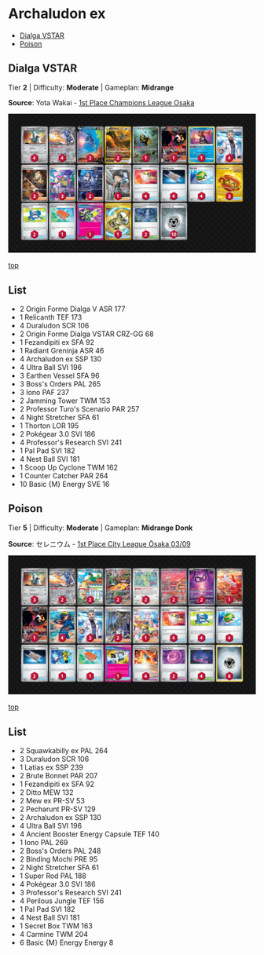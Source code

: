 # Archaludon ex

* [Dialga VSTAR](#dialga-vstar)
* [Poison](#poison)

## Dialga VSTAR

Tier **2** | Difficulty: **Moderate** | Gameplan: **Midrange**

**Source**: Yota Wakai - [1st Place Champions League Osaka](https://limitlesstcg.com/decks/list/15057)

![decklist](../../!Images/Standard/15BRS-PRE/Archaludon-Dialga.png)

[top](#archaludon-ex)

## List
* 2 Origin Forme Dialga V ASR 177
* 1 Relicanth TEF 173
* 4 Duraludon SCR 106
* 2 Origin Forme Dialga VSTAR CRZ-GG 68
* 1 Fezandipiti ex SFA 92
* 1 Radiant Greninja ASR 46
* 4 Archaludon ex SSP 130
* 4 Ultra Ball SVI 196
* 3 Earthen Vessel SFA 96
* 3 Boss's Orders PAL 265
* 3 Iono PAF 237
* 2 Jamming Tower TWM 153
* 2 Professor Turo's Scenario PAR 257
* 4 Night Stretcher SFA 61
* 1 Thorton LOR 195
* 2 Pokégear 3.0 SVI 186
* 4 Professor's Research SVI 241
* 1 Pal Pad SVI 182
* 4 Nest Ball SVI 181
* 1 Scoop Up Cyclone TWM 162
* 1 Counter Catcher PAR 264
* 10 Basic {M} Energy SVE 16

## Poison

Tier **5** | Difficulty: **Moderate** | Gameplan: **Midrange Donk**

**Source**: セレニウム - [1st Place City League Ōsaka 03/09](https://limitlesstcg.com/decks/list/jp/32938)

![decklist](../../!Images/Standard/15BRS-PRE/Archaludon-Poison.png)

[top](#archaludon-ex)

## List
* 2 Squawkabilly ex PAL 264
* 3 Duraludon SCR 106
* 1 Latias ex SSP 239
* 2 Brute Bonnet PAR 207
* 1 Fezandipiti ex SFA 92
* 2 Ditto MEW 132
* 2 Mew ex PR-SV 53
* 2 Pecharunt PR-SV 129
* 2 Archaludon ex SSP 130
* 4 Ultra Ball SVI 196
* 4 Ancient Booster Energy Capsule TEF 140
* 1 Iono PAL 269
* 2 Boss's Orders PAL 248
* 2 Binding Mochi PRE 95
* 2 Night Stretcher SFA 61
* 1 Super Rod PAL 188
* 4 Pokégear 3.0 SVI 186
* 3 Professor's Research SVI 241
* 4 Perilous Jungle TEF 156
* 1 Pal Pad SVI 182
* 4 Nest Ball SVI 181
* 1 Secret Box TWM 163
* 4 Carmine TWM 204
* 6 Basic {M} Energy Energy 8
